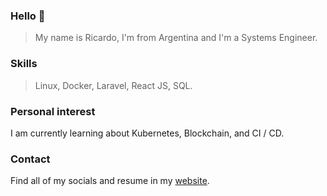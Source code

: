 
<!--
**ricardogarro/ricardogarro** is a ✨ _special_ ✨ repository because its `README.md` (this file) appears on your GitHub profile.

Here are some ideas to get you started:

- 🔭 I’m currently working on ...
- 🌱 I’m currently learning ...
- 👯 I’m looking to collaborate on ...
- 🤔 I’m looking for help with ...
- 💬 Ask me about ...
- 📫 How to reach me: ...
- 😄 Pronouns: ...
- ⚡ Fun fact: ...
-->

### Hello 👋

> My name is Ricardo, I'm from Argentina and I'm a Systems Engineer.

### Skills
> Linux, Docker, Laravel, React JS, SQL.


### Personal interest

I am currently learning about Kubernetes, Blockchain, and CI / CD.


### Contact 

Find all of my socials and resume in my [website](http://argelinux.com.ar).

